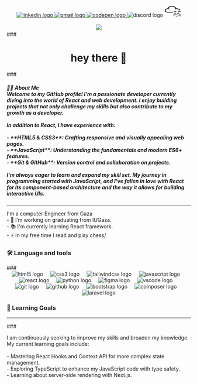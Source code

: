 <div align="center">
  <a href="www.linkedin.com/in/dana-tarik" target="_blank">
    <img src="https://raw.githubusercontent.com/maurodesouza/profile-readme-generator/master/src/assets/icons/social/linkedin/default.svg" width="45" height="30" alt="linkedin logo"  />
  </a>
  <a href="danatarik66@gmail.com" target="_blank">
    <img src="https://raw.githubusercontent.com/maurodesouza/profile-readme-generator/master/src/assets/icons/social/gmail/default.svg" width="45" height="30" alt="gmail logo"  />
  </a>
  <a href="https://codepen.io/dana-66" target="_blank">
    <img src="https://raw.githubusercontent.com/maurodesouza/profile-readme-generator/master/src/assets/icons/social/codepen/default.svg" width="45" height="30" alt="codepen logo"  />
  </a>
  <img src="https://raw.githubusercontent.com/maurodesouza/profile-readme-generator/master/src/assets/icons/social/discord/default.svg" width="45" height="30" alt="discord logo"  />
  <img src="https://raw.githubusercontent.com/maurodesouza/profile-readme-generator/master/src/assets/icons/social/tryhackme/default.svg" width="45" height="30" alt="tryhackme logo"  />
</div>
<br>
<div align="center">
  <img src="https://visitor-badge.laobi.icu/badge?page_id=dana-66.dana-66&left_color=midnightblue&right_color=gray"  />
</div>
###
<h1 align="center">hey there 👋</h1>
###
<h5 align="left">👩‍💻  About Me <br>Welcome to my GitHub profile! I'm a passionate developer currently diving into the world of React and web development. I enjoy building projects that not only challenge my skills but also contribute to my growth as a developer. <br><br>In addition to React, I have experience with:<br><br>- **HTML5 & CSS3**: Crafting responsive and visually appealing web pages.<br>- **JavaScript**: Understanding the fundamentals and modern ES6+ features.<br>- **Git & GitHub**: Version control and collaboration on projects.<br><br>I'm always eager to learn and expand my skill set. My journey in programming started with JavaScript, and I've fallen in love with React for its component-based architecture and the way it allows for building interactive UIs.</h5>

###
<hr>
<p align="left">I'm a computer Engineer from Gaza<br>- 🔭 I’m working on graduating from IUGaza.<br>- 📚 I'm currently learning React framework.<br>- ⚡ In my free time I read and play chess/</p>

<h3 align="left">🛠 Language and tools</h3>
###
<div align="center">
  <img src="https://cdn.jsdelivr.net/gh/devicons/devicon/icons/html5/html5-original.svg" height="40" alt="html5 logo"  />
  <img width="12" />
  <img src="https://cdn.jsdelivr.net/gh/devicons/devicon/icons/css3/css3-original.svg" height="40" alt="css3 logo"  />
  <img width="12" />
  <img src="https://cdn.jsdelivr.net/gh/devicons/devicon/icons/tailwindcss/tailwindcss-original-wordmark.svg" height="40" alt="tailwindcss logo"  />
  <img width="12" />
  <img src="https://cdn.jsdelivr.net/gh/devicons/devicon/icons/javascript/javascript-original.svg" height="40" alt="javascript logo"  />
  <img width="12" />
  <img src="https://cdn.jsdelivr.net/gh/devicons/devicon/icons/react/react-original.svg" height="40" alt="react logo"  />
  <img width="12" />
  <img src="https://cdn.jsdelivr.net/gh/devicons/devicon/icons/python/python-original.svg" height="40" alt="python logo"  />
  <img width="12" />
  <img src="https://cdn.jsdelivr.net/gh/devicons/devicon/icons/figma/figma-original.svg" height="40" alt="figma logo"  />
  <img width="12" />
  <img src="https://cdn.jsdelivr.net/gh/devicons/devicon/icons/vscode/vscode-original.svg" height="40" alt="vscode logo"  />
  <img width="12" />
  <img src="https://cdn.jsdelivr.net/gh/devicons/devicon/icons/git/git-original.svg" height="40" alt="git logo"  />
  <img width="12" />
  <img src="https://cdn.jsdelivr.net/gh/devicons/devicon/icons/github/github-original.svg" height="40" alt="github logo"  />
  <img width="12" />
  <img src="https://cdn.jsdelivr.net/gh/devicons/devicon/icons/bootstrap/bootstrap-original.svg" height="40" alt="bootstrap logo"  />
  <img width="12" />
  <img src="https://cdn.jsdelivr.net/gh/devicons/devicon/icons/composer/composer-original.svg" height="40" alt="composer logo"  />
  <img width="12" />
  <img src="https://cdn.jsdelivr.net/gh/devicons/devicon/icons/laravel/laravel-original.svg" height="40" alt="laravel logo"  />
</div>

###

<h3 align="left">🥅 Learning Goals</h3>
<hr>
###
<p align="left">I am continuously seeking to improve my skills and broaden my knowledge. My current learning goals include:<br><br>- Mastering React Hooks and Context API for more complex state management.<br>- Exploring TypeScript to enhance my JavaScript code with type safety.<br>- Learning about server-side rendering with Next.js.</p>

###
